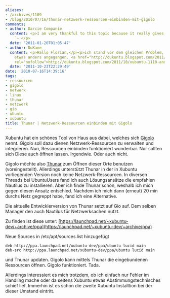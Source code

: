 ```yaml
---
aliases:
- /archives/1109
- /blog/2010/07/16/thunar-netzwerk-ressourcen-einbinden-mit-gigolo
comments:
- author: Darcie Companie
  content: <p>I am very thankful to this topic because it really gives useful information
    `~'</p>
  date: '2011-01-20T01:05:47'
- author: DuKane
  content: <p>Hallo Florian,</p><p>ich stand vor dem gleichen Problem, bin es aber
    etwas anders angegangen. <a href="http://dukuntu.blogspot.com/2011/10/xubuntu-1110-and-deja-dup.html"
    rel="nofollow">http://dukuntu.blogspot.com/2011/10/xubuntu-1110-and-deja-dup.html</a></p>
  date: '2011-10-23T22:29:49'
date: '2010-07-16T14:39:16'
tags:
- ressourcen
- gigolo
- network
- linux
- thunar
- netzwerk
- gio
- ubuntu
- xubuntu
title: Thunar | Netzwerk-Ressourcen einbinden mit Gigolo
---
```


Xubuntu hat ein schönes Tool von Haus aus dabei, welches sich
[Gigolo](http://www.uvena.de/gigolo/index.html) nennt. Gigolo soll dazu
dienen Netzwerk-Ressourcen zu verwalten und integrieren. Nun, Ressourcen
einbinden funktioniert wunderbar. Nur sollten sich Diese auch öffnen
lassen. Irgendwie. Oder auch nicht.

Gigolo möchte also [Thunar](http://thunar.xfce.org/index.html) zum Öffnen
dieser Orte benutzen (voreingestellt). Allerdings unterstützt Thunar in der
in Xubuntu vorliegenden Version noch keine Netzwerk-Ressourcen. In diversen
Threads bei UbuntuUsers fand ich auch Lösungsansätze die empfahlen Nautilus
zu installieren. Aber ich finde Thunar schön, weshalb ich mich gegen diesen
Ansatz entschied. Nachdem ich mich dann (erneut) 20 min durchs Netz
gegreppt habe, fand ich eine Alternative.

Die aktuelle Entwicklerversion von Thunar setzt auf Gio auf. Dem selben
Manager den auch Nautilus für Netzwerksachen nutzt.

Zu finden ist diese unter:
[https://launchpad.net/~xubuntu-dev/+archive/ppa](https://launchpad.net/~xubuntu-dev/+archive/ppa)

Neue Sources in /etc/apt/sources.list hinzugefügt

```
deb http://ppa.launchpad.net/xubuntu-dev/ppa/ubuntu lucid main
deb-src http://ppa.launchpad.net/xubuntu-dev/ppa/ubuntu lucid main
```

und Thunar updaten. Gigolo kann mittels Thunar die eingebundenen Ressourcen
öffnen. Gigolo funktioniert. Tada.

Allerdings interessiert es mich trotzdem, ob ich einfach nur Fehler im
Handling mache oder da seitens Xubuntu etwas Abstimmungstechnisches schief
lief. Immerhin ist es schon die zweite Xubuntu Installtion bei der dieser
Umstand eintritt.
